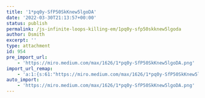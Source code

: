 ```yaml
---
title: '1*pq0y-SfP50SkKnew5lgoDA'
date: '2022-03-30T21:13:57+00:00'
status: publish
permalink: /js-infinite-loops-killing-em/1pq0y-sfp50skknew5lgoda
author: Dsmith
excerpt: ''
type: attachment
id: 954
pre_import_url:
    - 'https://miro.medium.com/max/1626/1*pq0y-SfP50SkKnew5lgoDA.png'
import_url_remap:
    - 'a:1:{s:61:"https://miro.medium.com/max/1626/1*pq0y-SfP50SkKnew5lgoDA.png";s:86:"http://begininfiniteloop.files.wordpress.com/2022/03/b671c-1pq0y-sfp50skknew5lgoda.png";}'
auto_import:
    - 'https://miro.medium.com/max/1626/1*pq0y-SfP50SkKnew5lgoDA.png'
---
```

<!DOCTYPE html PUBLIC "-//W3C//DTD HTML 4.0 Transitional//EN" "http://www.w3.org/TR/REC-html40/loose.dtd">
<?xml encoding="UTF-8">
